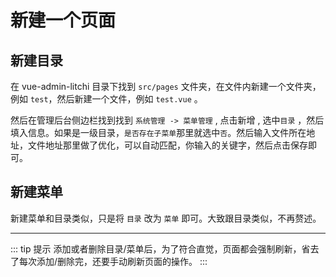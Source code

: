 # 新建一个页面

## 新建目录

在 vue-admin-litchi 目录下找到 `src/pages` 文件夹，在文件内新建一个文件夹，例如 `test`，然后新建一个文件，例如 `test.vue` 。

然后在管理后台侧边栏找到找到 `系统管理 -> 菜单管理` , 点击新增 , 选中`目录` ，然后填入信息。如果是一级目录，`是否存在子菜单`那里就选中`否`。然后输入文件所在地址，文件地址那里做了优化，可以自动匹配，你输入的关键字，然后点击保存即可。

## 新建菜单

新建菜单和目录类似，只是将 `目录` 改为 `菜单` 即可。大致跟目录类似，不再赘述。

---

::: tip 提示
添加或者删除目录/菜单后，为了符合直觉，页面都会强制刷新，省去了每次添加/删除完，还要手动刷新页面的操作。
:::
